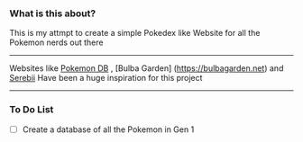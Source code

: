 ### What is this about?
This is my attmpt to create a simple Pokedex like Website for all the Pokemon nerds out there
___
Websites like [Pokemon DB](https://pokemondb.net/) , [Bulba Garden] (https://bulbagarden.net) and [Serebii](https://www.serebii.net/) Have been a huge inspiration for this project
___
### To Do List
- [ ] Create a database of all the Pokemon in Gen 1

